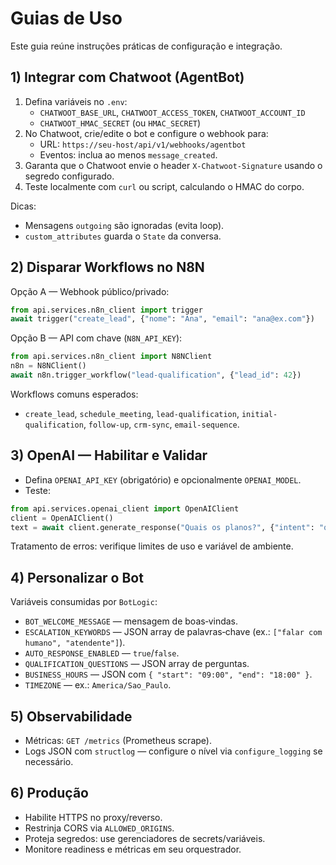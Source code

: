 # Guias de Uso

Este guia reúne instruções práticas de configuração e integração.

## 1) Integrar com Chatwoot (AgentBot)

1. Defina variáveis no `.env`:
   - `CHATWOOT_BASE_URL`, `CHATWOOT_ACCESS_TOKEN`, `CHATWOOT_ACCOUNT_ID`
   - `CHATWOOT_HMAC_SECRET` (ou `HMAC_SECRET`)
2. No Chatwoot, crie/edite o bot e configure o webhook para:
   - URL: `https://seu-host/api/v1/webhooks/agentbot`
   - Eventos: inclua ao menos `message_created`.
3. Garanta que o Chatwoot envie o header `X-Chatwoot-Signature` usando o segredo configurado.
4. Teste localmente com `curl` ou script, calculando o HMAC do corpo.

Dicas:
- Mensagens `outgoing` são ignoradas (evita loop).
- `custom_attributes` guarda o `State` da conversa.

## 2) Disparar Workflows no N8N

Opção A — Webhook público/privado:

```python
from api.services.n8n_client import trigger
await trigger("create_lead", {"nome": "Ana", "email": "ana@ex.com"})
```

Opção B — API com chave (`N8N_API_KEY`):

```python
from api.services.n8n_client import N8NClient
n8n = N8NClient()
await n8n.trigger_workflow("lead-qualification", {"lead_id": 42})
```

Workflows comuns esperados:
- `create_lead`, `schedule_meeting`, `lead-qualification`, `initial-qualification`, `follow-up`, `crm-sync`, `email-sequence`.

## 3) OpenAI — Habilitar e Validar

- Defina `OPENAI_API_KEY` (obrigatório) e opcionalmente `OPENAI_MODEL`.
- Teste:

```python
from api.services.openai_client import OpenAIClient
client = OpenAIClient()
text = await client.generate_response("Quais os planos?", {"intent": "question"})
```

Tratamento de erros: verifique limites de uso e variável de ambiente.

## 4) Personalizar o Bot

Variáveis consumidas por `BotLogic`:

- `BOT_WELCOME_MESSAGE` — mensagem de boas‑vindas.
- `ESCALATION_KEYWORDS` — JSON array de palavras‑chave (ex.: `["falar com humano", "atendente"]`).
- `AUTO_RESPONSE_ENABLED` — `true`/`false`.
- `QUALIFICATION_QUESTIONS` — JSON array de perguntas.
- `BUSINESS_HOURS` — JSON com `{ "start": "09:00", "end": "18:00" }`.
- `TIMEZONE` — ex.: `America/Sao_Paulo`.

## 5) Observabilidade

- Métricas: `GET /metrics` (Prometheus scrape).
- Logs JSON com `structlog` — configure o nível via `configure_logging` se necessário.

## 6) Produção

- Habilite HTTPS no proxy/reverso.
- Restrinja CORS via `ALLOWED_ORIGINS`.
- Proteja segredos: use gerenciadores de secrets/variáveis.
- Monitore readiness e métricas em seu orquestrador.